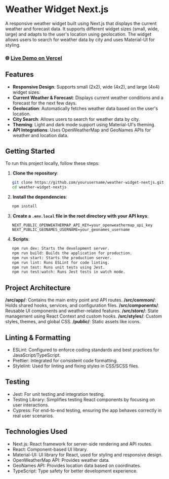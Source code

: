 # Weather Widget Next.js

A responsive weather widget built using Next.js that displays the current weather and forecast data. It supports different widget sizes (small, wide, large) and adapts to the user's location using geolocation. The widget allows users to search for weather data by city and uses Material-UI for styling.

### 🌐 [Live Demo on Vercel](https://weather-widget-nextjs-roan.vercel.app/)

## Features

- **Responsive Design**: Supports small (2x2), wide (4x2), and large (4x4) widget sizes.
- **Current Weather & Forecast**: Displays current weather conditions and a forecast for the next few days.
- **Geolocation**: Automatically fetches weather data based on the user's location.
- **City Search**: Allows users to search for weather data by city.
- **Theming**: Light and dark mode support using Material-UI's theming.
- **API Integrations**: Uses OpenWeatherMap and GeoNames APIs for weather and location data.

## Getting Started

To run this project locally, follow these steps:

1. **Clone the repository**:

```bash
   git clone https://github.com/yourusername/weather-widget-nextjs.git
   cd weather-widget-nextjs
```

2. **Install the dependencies**:

```bash
   npm install
```

3. **Create a `.env.local` file in the root directory with your API keys**:

```
   NEXT_PUBLIC_OPENWEATHERMAP_API_KEY=your_openweathermap_api_key
   NEXT_PUBLIC_GEONAMES_USERNAME=your_geonames_username
```

4. **Scripts**:

```bash
   npm run dev: Starts the development server.
   npm run build: Builds the application for production.
   npm run start: Starts the production server.
   npm run lint: Runs ESLint for code linting.
   npm run test: Runs unit tests using Jest.
   npm run test:watch: Runs Jest tests in watch mode.
```

## Project Architecture

**/src/app/**: Contains the main entry point and API routes.
**/src/common/**: Holds shared hooks, services, and configuration files.
**/src/components/**: Reusable UI components and weather-related features.
**/src/store/**: State management using React Context and custom hooks.
**/src/styles/**: Custom styles, themes, and global CSS.
**/public/**: Static assets like icons.

## Linting & Formatting

- ESLint: Configured to enforce coding standards and best practices for JavaScript/TypeScript.
- Prettier: Integrated for consistent code formatting.
- Stylelint: Used for linting and fixing styles in CSS/SCSS files.

## Testing

- Jest: For unit testing and integration testing.
- Testing Library: Simplifies testing React components by focusing on user interactions.
- Cypress: For end-to-end testing, ensuring the app behaves correctly in real user scenarios.

## Technologies Used

- Next.js: React framework for server-side rendering and API routes.
- React: Component-based UI library.
- Material-UI: UI library for React, used for styling and responsive design.
- OpenWeatherMap API: Provides weather data.
- GeoNames API: Provides location data based on coordinates.
- TypeScript: Type safety for better development experience.
